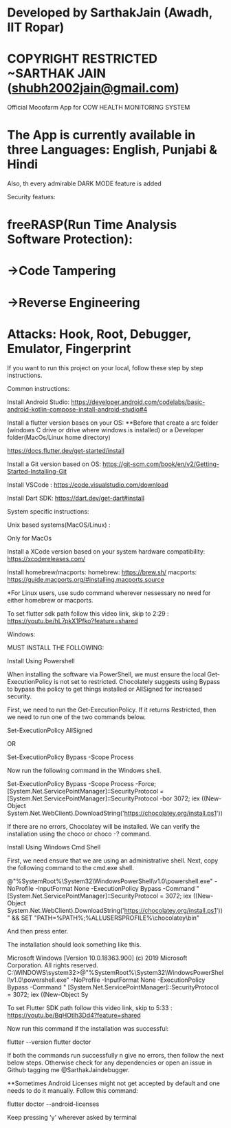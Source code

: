 # Developed by SarthakJain (Awadh, IIT Ropar)


# COPYRIGHT RESTRICTED ~SARTHAK JAIN (shubh2002jain@gmail.com)


Official Mooofarm App for COW HEALTH MONITORING SYSTEM


# The App is currently available in three Languages: English, Punjabi & Hindi 

 Also, th every admirable DARK MODE feature is added 

 Security featues:
# freeRASP(Run Time Analysis Software Protection): 
#           ->Code Tampering 
#           ->Reverse Engineering

# Attacks:  Hook, Root, Debugger, Emulator, Fingerprint


If you want to run this project on your local, follow these step by step instructions.


Common instructions:

Install Android Studio:
https://developer.android.com/codelabs/basic-android-kotlin-compose-install-android-studio#4


Install a flutter version bases on your OS:
**Before that create a src folder (windows C drive or drive where windows is installed) or a Developer folder(MacOs/Linux home directory)

https://docs.flutter.dev/get-started/install

Install a Git version based on OS:
https://git-scm.com/book/en/v2/Getting-Started-Installing-Git

Install VSCode :
https://code.visualstudio.com/download

Install Dart SDK:
https://dart.dev/get-dart#install


System specific instructions:

Unix based systems(MacOS/Linux) :

Only for MacOs

Install a XCode version based on your system hardware compatibility:
https://xcodereleases.com/


Install homebrew/macports:
homebrew: https://brew.sh/
macports: https://guide.macports.org/#installing.macports.source

*For Linux users, use sudo command wherever nessessary no need for either homebrew or macports.


To set flutter sdk path follow this video link, skip to 2:29 :
https://youtu.be/hL7pkX1Pfko?feature=shared






Windows:

MUST INSTALL THE FOLLOWING:

Install Using Powershell

When installing the software via PowerShell, we must ensure the local Get-ExecutionPolicy is not set to restricted. Chocolately suggests using Bypass to bypass the policy to get things installed or AllSigned for increased security.

First, we need to run the Get-ExecutionPolicy. If it returns Restricted, then we need to run one of the two commands below.

Set-ExecutionPolicy AllSigned

OR

Set-ExecutionPolicy Bypass -Scope Process

Now run the following command in the Windows shell.

Set-ExecutionPolicy Bypass -Scope Process -Force; [System.Net.ServicePointManager]::SecurityProtocol = [System.Net.ServicePointManager]::SecurityProtocol -bor 3072; iex ((New-Object System.Net.WebClient).DownloadString('https://chocolatey.org/install.ps1'))

If there are no errors, Chocolatey will be installed. We can verify the installation using the choco or choco -? command.

Install Using Windows Cmd Shell

First, we need ensure that we are using an administrative shell.
Next, copy the following command to the cmd.exe shell.

@"%SystemRoot%\System32\WindowsPowerShell\v1.0\powershell.exe" -NoProfile -InputFormat None -ExecutionPolicy Bypass -Command " [System.Net.ServicePointManager]::SecurityProtocol = 3072; iex ((New-Object System.Net.WebClient).DownloadString('https://chocolatey.org/install.ps1'))" && SET "PATH=%PATH%;%ALLUSERSPROFILE%\chocolatey\bin"

And then press enter.

The installation should look something like this.

Microsoft Windows [Version 10.0.18363.900] (c) 2019 Microsoft Corporation. All rights reserved. C:\WINDOWS\system32>@"%SystemRoot%\System32\WindowsPowerShell\v1.0\powershell.exe" -NoProfile -InputFormat None -ExecutionPolicy Bypass -Command " [System.Net.ServicePointManager]::SecurityProtocol = 3072; iex ((New-Object Sy




To set Flutter SDK path follow this video link, skip to 5:33 :
https://youtu.be/BqHOtlh3Dd4?feature=shared







Now run this command if the installation was successful:

flutter --version
flutter doctor


If both the commands run successfully n give no errors, then follow the next below steps. Otherwise check for any dependencies or open an issue in Github tagging me @SarthakJaindebugger.

**Sometimes Android Licenses might not get accepted by default and one needs to do it manually. Follow this command:

flutter doctor --android-licenses

Keep pressing 'y' wherever asked by terminal